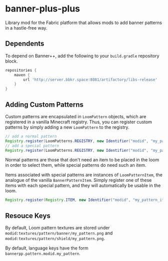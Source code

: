 # banner-plus-plus
Library mod for the Fabric platform that allows mods to add banner patterns in a hastle-free way. 

## Dependents
To depend on Banner++, add the following to your `build.gradle` repository block.

```groovy
repositories {
	maven {
		url 'http://server.bbkr.space:8081/artifactory/libs-release'
	}
}
```

## Adding Custom Patterns
Custom patterns are encapsulated in `LoomPattern` objects, which are registered in a vanilla Minecraft registry. Thus, you can register custom patterns by simply adding a new `LoomPattern` to the registry.

```java
// add a normal pattern
Registry.register(LoomPatterns.REGISTRY, new Identifier("modid", "my_pattern"), new LoomPattern(false));
// add a special pattern
Registry.register(LoomPatterns.REGISTRY, new Identifier("modid", "my_pattern"), new LoomPattern(true));
```
Normal patterns are those that don't need an item to be placed in the loom in order to select them, while special patterns do need such an item.

Items associated with special patterns are instances of `LoomPatternItem`, the analogue of the vanilla `BannerPatternItem`. Simply register one of these items with each special pattern, and they will automatically be usable in the loom.

```java
Registry.register(Registry.ITEM, new Identifier("modid", "my_pattern_item"), new LoomPatternItem(MY_PATTERN, itemSettings));
```

## Resouce Keys

By default, Loom pattern textures are stored under `modid:textures/pattern/banner/my_pattern.png` and `modid:textures/pattern/shield/my_pattern.png`.

By default, language keys have the form `bannerpp.pattern.modid.my_pattern`.
